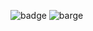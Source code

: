 ![badge](https://img.shields.io/badge/React-20232A?style=for-the-badge&logo=react&logoColor=61DAFB)
![barge](https://img.shields.io/badge/%40emotion-11.10.6-pink?style=for-the-badge)
